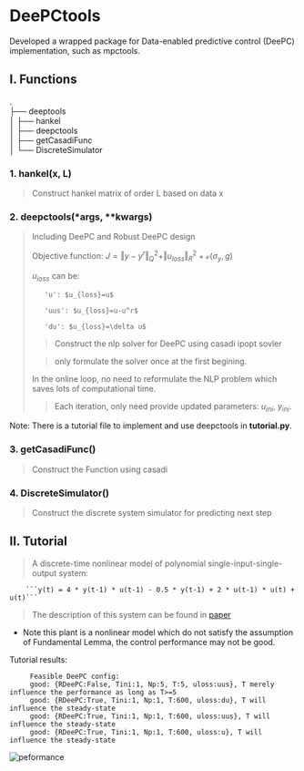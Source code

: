 # DeePCtools
Developed a wrapped package for Data-enabled predictive control (DeePC) implementation, such as mpctools.

## I. Functions
. \
├── deeptools \
│   ├── hankel \
│   ├── deepctools \
│   ├── getCasadiFunc \
│   └── DiscreteSimulator

### 1. hankel(x, L)

> Construct hankel matrix of order L based on data x

### 2. deepctools(*args, **kwargs)

> Including DeePC and Robust DeePC design
> 
> Objective function: $J = \Vert y - y^r \Vert_Q^2 + \Vert u_{loss} \Vert_R^2 + \mathcal{o}(\sigma_y, g)$
>
> $u_{loss}$ can be:
> 
>        'u': $u_{loss}=u$
>
>        'uus': $u_{loss}=u-u^r$
>
>        'du': $u_{loss}=\delta u$
> 
> > Construct the nlp solver for DeePC using casadi ipopt sovler
> 
> > only formulate the solver once at the first begining. 
>
> In the online loop, no need to reformulate the NLP problem which saves lots of computational time.
> 
> > Each iteration, only need provide updated parameters: $u_{ini}$, $y_{ini}$.

Note: There is a tutorial file to implement and use deepctools in **tutorial.py**.

### 3. getCasadiFunc()
> Construct the Function using casadi

### 4. DiscreteSimulator()
> Construct the discrete system simulator for predicting next step

## II. Tutorial

> A discrete-time nonlinear model of polynomial single-input-single-output system: 

        ```y(t) = 4 * y(t-1) * u(t-1) - 0.5 * y(t-1) + 2 * u(t-1) * u(t) + u(t)```

> The description of this system can be found in [paper](https://ieeexplore.ieee.org/abstract/document/10319277)

- Note this plant is a nonlinear model which do not satisfy the assumption of Fundamental Lemma, the control performance may not be good.

Tutorial results:
```
     Feasible DeePC config: 
     good: {RDeePC:False, Tini:1, Np:5, T:5, uloss:uus}, T merely influence the performance as long as T>=5 
     good: {RDeePC:True, Tini:1, Np:1, T:600, uloss:du}, T will influence the steady-state 
     good: {RDeePC:True, Tini:1, Np:1, T:600, uloss:uus}, T will influence the steady-state 
     good: {RDeePC:True, Tini:1, Np:1, T:600, uloss:u}, T will influence the steady-state 
```

![peformance](https://github.com/QiYuan-Zhang/DeePCtools/assets/53491122/b662fe31-b2ee-43b2-9c38-98673b2ddfb1)

